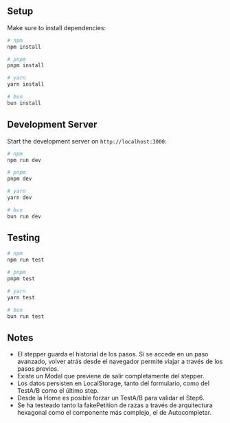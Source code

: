 ## Setup

Make sure to install dependencies:

```bash
# npm
npm install

# pnpm
pnpm install

# yarn
yarn install

# bun
bun install
```

## Development Server

Start the development server on `http://localhost:3000`:

```bash
# npm
npm run dev

# pnpm
pnpm dev

# yarn
yarn dev

# bun
bun run dev
```

## Testing

```bash
# npm
npm run test

# pnpm
pnpm test

# yarn
yarn test

# bun
bun run test
```

## Notes
- El stepper guarda el historial de los pasos. Si se accede en un paso avanzado, volver atrás desde el navegador permite viajar a través de los pasos previos.
- Existe un Modal que previene de salir completamente del stepper.
- Los datos persisten en LocalStorage, tanto del formulario, como del TestA/B como el último step.
- Desde la Home es posible forzar un TestA/B para validar el Step6.
- Se ha testeado tanto la fakePetition de razas a través de arquitectura hexagonal como el componente más complejo, el de Autocompletar.